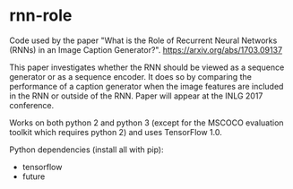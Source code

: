 # rnn-role
Code used by the paper "What is the Role of Recurrent Neural Networks (RNNs) in an Image Caption Generator?".
https://arxiv.org/abs/1703.09137

This paper investigates whether the RNN should be viewed as a sequence generator or as a sequence encoder. It does so by comparing the performance of a caption generator when the image features are included in the RNN or outside of the RNN. Paper will appear at the INLG 2017 conference.

Works on both python 2 and python 3 (except for the MSCOCO evaluation toolkit which requires python 2) and uses TensorFlow 1.0.

Python dependencies (install all with pip):
  * tensorflow
  * future
